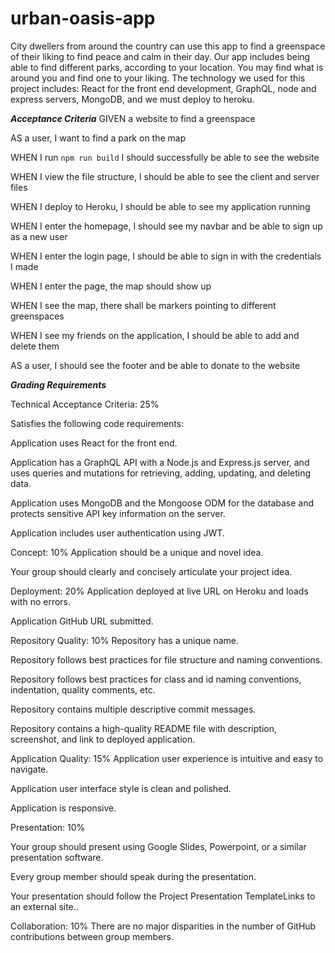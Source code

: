 # urban-oasis-app
City dwellers from around the country can use this app to find a greenspace of their liking to find peace and calm in their day. Our app includes being able to find different parks, according to your location. You may find what is around you and find one to your liking. The technology we used for this project includes: React for the front end development, GraphQL, node and express servers, MongoDB, and we must deploy to heroku.

***Acceptance Criteria***
GIVEN a website to find a greenspace

AS a user, I want to find a park on the map

WHEN I run `npm run build` I should successfully be able to see the website

WHEN I view the file structure, I should be able to see the client and server files

WHEN I deploy to Heroku, I should be able to see my application running

WHEN I enter the homepage, I should see my navbar and be able to sign up as a new user

WHEN I enter the login page, I should be able to sign in with the credentials I made

WHEN I enter the page, the map should show up

WHEN I see the map, there shall be markers pointing to different greenspaces

WHEN I see my friends on the application, I should be able to add and delete them

AS a user, I should see the footer and be able to donate to the website 


***Grading Requirements***

Technical Acceptance Criteria: 25%

Satisfies the following code requirements:

Application uses React for the front end.

Application has a GraphQL API with a Node.js and Express.js server, and uses queries and mutations for retrieving, adding, updating, and deleting data.

Application uses MongoDB and the Mongoose ODM for the database and protects sensitive API key information on the server.

Application includes user authentication using JWT.

Concept: 10%
Application should be a unique and novel idea.

Your group should clearly and concisely articulate your project idea.

Deployment: 20%
Application deployed at live URL on Heroku and loads with no errors.

Application GitHub URL submitted.

Repository Quality: 10%
Repository has a unique name.

Repository follows best practices for file structure and naming conventions.

Repository follows best practices for class and id naming conventions, indentation, quality comments, etc.

Repository contains multiple descriptive commit messages.

Repository contains a high-quality README file with description, screenshot, and link to deployed application.

Application Quality: 15%
Application user experience is intuitive and easy to navigate.

Application user interface style is clean and polished.

Application is responsive.

Presentation: 10%

Your group should present using Google Slides, Powerpoint, or a similar presentation software.

Every group member should speak during the presentation.

Your presentation should follow the Project Presentation TemplateLinks to an external site..

Collaboration: 10%
There are no major disparities in the number of GitHub contributions between group members.
